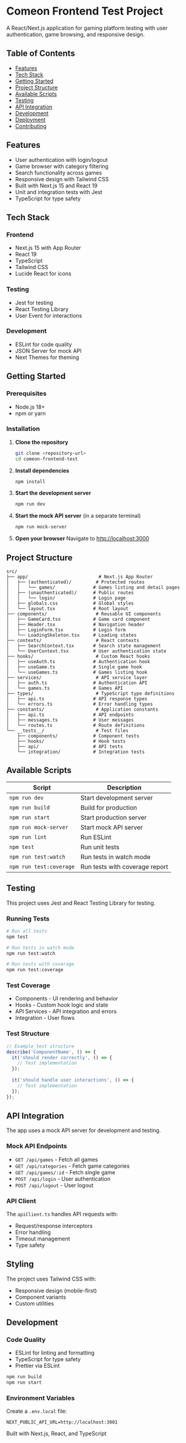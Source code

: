 # Comeon Frontend Test Project

A React/Next.js application for gaming platform testing with user authentication, game browsing, and responsive design.

## Table of Contents

- [Features](#features)
- [Tech Stack](#tech-stack)
- [Getting Started](#getting-started)
- [Project Structure](#project-structure)
- [Available Scripts](#available-scripts)
- [Testing](#testing)
- [API Integration](#api-integration)
- [Development](#development)
- [Deployment](#deployment)
- [Contributing](#contributing)

## Features

- User authentication with login/logout
- Game browser with category filtering
- Search functionality across games
- Responsive design with Tailwind CSS
- Built with Next.js 15 and React 19
- Unit and integration tests with Jest
- TypeScript for type safety

## Tech Stack

### Frontend
- Next.js 15 with App Router
- React 19
- TypeScript
- Tailwind CSS
- Lucide React for icons

### Testing
- Jest for testing
- React Testing Library
- User Event for interactions

### Development
- ESLint for code quality
- JSON Server for mock API
- Next Themes for theming

## Getting Started

### Prerequisites

- Node.js 18+ 
- npm or yarn

### Installation

1. **Clone the repository**
   ```bash
   git clone <repository-url>
   cd comeon-frontend-test
   ```

2. **Install dependencies**
   ```bash
   npm install
   ```

3. **Start the development server**
   ```bash
   npm run dev
   ```

4. **Start the mock API server** (in a separate terminal)
   ```bash
   npm run mock-server
   ```

5. **Open your browser**
   Navigate to [http://localhost:3000](http://localhost:3000)

## Project Structure

```
src/
├── app/                          # Next.js App Router
│   ├── (authenticated)/         # Protected routes
│   │   └── games/              # Games listing and detail pages
│   ├── (unauthenticated)/      # Public routes
│   │   └── login/              # Login page
│   ├── globals.css             # Global styles
│   └── layout.tsx              # Root layout
├── components/                  # Reusable UI components
│   ├── GameCard.tsx            # Game card component
│   ├── Header.tsx              # Navigation header
│   ├── LoginForm.tsx           # Login form
│   └── LoadingSkeleton.tsx     # Loading states
├── contexts/                    # React contexts
│   ├── SearchContext.tsx       # Search state management
│   └── UserContext.tsx         # User authentication state
├── hooks/                       # Custom React hooks
│   ├── useAuth.ts              # Authentication hook
│   ├── useGame.ts              # Single game hook
│   └── useGames.ts             # Games listing hook
├── services/                    # API service layer
│   ├── auth.ts                 # Authentication API
│   └── games.ts                # Games API
├── types/                       # TypeScript type definitions
│   ├── api.ts                  # API response types
│   └── errors.ts               # Error handling types
├── constants/                   # Application constants
│   ├── api.ts                  # API endpoints
│   ├── messages.ts             # User messages
│   └── routes.ts               # Route definitions
└── __tests__/                   # Test files
    ├── components/             # Component tests
    ├── hooks/                  # Hook tests
    ├── api/                    # API tests
    └── integration/            # Integration tests
```

## Available Scripts

| Script | Description |
|--------|-------------|
| `npm run dev` | Start development server |
| `npm run build` | Build for production |
| `npm run start` | Start production server |
| `npm run mock-server` | Start mock API server |
| `npm run lint` | Run ESLint |
| `npm test` | Run unit tests |
| `npm run test:watch` | Run tests in watch mode |
| `npm run test:coverage` | Run tests with coverage report |

## Testing

This project uses Jest and React Testing Library for testing.

### Running Tests

```bash
# Run all tests
npm test

# Run tests in watch mode
npm run test:watch

# Run tests with coverage
npm run test:coverage
```

### Test Coverage

- Components - UI rendering and behavior
- Hooks - Custom hook logic and state
- API Services - API integration and errors
- Integration - User flows

### Test Structure

```typescript
// Example test structure
describe('ComponentName', () => {
  it('should render correctly', () => {
    // Test implementation
  });
  
  it('should handle user interactions', () => {
    // Test implementation
  });
});
```

## API Integration

The app uses a mock API server for development and testing.

### Mock API Endpoints

- `GET /api/games` - Fetch all games
- `GET /api/categories` - Fetch game categories
- `GET /api/games/:id` - Fetch single game
- `POST /api/login` - User authentication
- `POST /api/logout` - User logout

### API Client

The `apiClient.ts` handles API requests with:
- Request/response interceptors
- Error handling
- Timeout management
- Type safety

## Styling

The project uses Tailwind CSS with:
- Responsive design (mobile-first)
- Component variants
- Custom utilities

## Development

### Code Quality

- ESLint for linting and formatting
- TypeScript for type safety
- Prettier via ESLint

```bash
npm run build
npm run start
```

### Environment Variables

Create a `.env.local` file:

```env
NEXT_PUBLIC_API_URL=http://localhost:3001
```

Built with Next.js, React, and TypeScript
